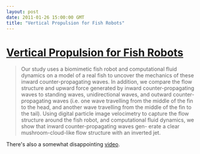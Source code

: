 ```yaml
---
layout: post
date: 2011-01-26 15:00:00 GMT
title: "Vertical Propulsion for Fish Robots"
---
```

# [Vertical Propulsion for Fish Robots](http://www.neuromech.northwestern.edu/publications/Cure10b/Cure10b.pdf)

> Our study uses a biomimetic fish robot and computational fluid dynamics on a model of a real fish to uncover the mechanics of these inward counter-propagating waves. In addition, we compare the flow structure and upward force generated by inward counter-propagating waves to standing waves, unidirectional waves, and outward counter-propagating waves (i.e. one wave travelling from the middle of the fin to the head, and another wave travelling from the middle of the fin to the tail). Using digital particle image velocimetry to capture the flow structure around the fish robot, and computational fluid dynamics, we show that inward counter-propagating waves gen- erate a clear mushroom-cloud-like flow structure with an inverted jet.

There's also a somewhat disappointing [video](http://vimeo.com/18894865).